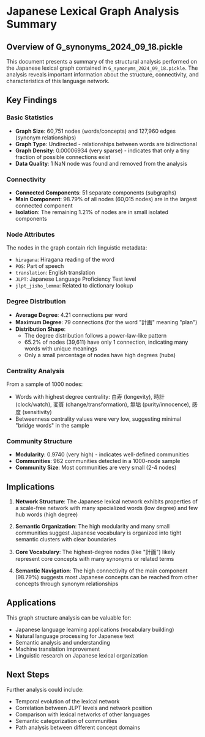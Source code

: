 # Japanese Lexical Graph Analysis Summary

## Overview of G_synonyms_2024_09_18.pickle

This document presents a summary of the structural analysis performed on the Japanese lexical graph contained in `G_synonyms_2024_09_18.pickle`. The analysis reveals important information about the structure, connectivity, and characteristics of this language network.

## Key Findings

### Basic Statistics

- **Graph Size**: 60,751 nodes (words/concepts) and 127,960 edges (synonym relationships)
- **Graph Type**: Undirected - relationships between words are bidirectional
- **Graph Density**: 0.00006934 (very sparse) - indicates that only a tiny fraction of possible connections exist
- **Data Quality**: 1 NaN node was found and removed from the analysis

### Connectivity

- **Connected Components**: 51 separate components (subgraphs)
- **Main Component**: 98.79% of all nodes (60,015 nodes) are in the largest connected component
- **Isolation**: The remaining 1.21% of nodes are in small isolated components

### Node Attributes

The nodes in the graph contain rich linguistic metadata:
- `hiragana`: Hiragana reading of the word
- `POS`: Part of speech
- `translation`: English translation
- `JLPT`: Japanese Language Proficiency Test level
- `jlpt_jisho_lemma`: Related to dictionary lookup

### Degree Distribution

- **Average Degree**: 4.21 connections per word
- **Maximum Degree**: 79 connections (for the word "計画" meaning "plan")
- **Distribution Shape**: 
  - The degree distribution follows a power-law-like pattern
  - 65.2% of nodes (39,611) have only 1 connection, indicating many words with unique meanings
  - Only a small percentage of nodes have high degrees (hubs)

### Centrality Analysis

From a sample of 1000 nodes:
- Words with highest degree centrality: 白寿 (longevity), 時計 (clock/watch), 変質 (change/transformation), 無垢 (purity/innocence), 感度 (sensitivity)
- Betweenness centrality values were very low, suggesting minimal "bridge words" in the sample

### Community Structure

- **Modularity**: 0.9740 (very high) - indicates well-defined communities
- **Communities**: 962 communities detected in a 1000-node sample
- **Community Size**: Most communities are very small (2-4 nodes)

## Implications

1. **Network Structure**: The Japanese lexical network exhibits properties of a scale-free network with many specialized words (low degree) and few hub words (high degree)

2. **Semantic Organization**: The high modularity and many small communities suggest Japanese vocabulary is organized into tight semantic clusters with clear boundaries

3. **Core Vocabulary**: The highest-degree nodes (like "計画") likely represent core concepts with many synonyms or related terms

4. **Semantic Navigation**: The high connectivity of the main component (98.79%) suggests most Japanese concepts can be reached from other concepts through synonym relationships

## Applications

This graph structure analysis can be valuable for:

- Japanese language learning applications (vocabulary building)
- Natural language processing for Japanese text
- Semantic analysis and understanding
- Machine translation improvement
- Linguistic research on Japanese lexical organization

## Next Steps

Further analysis could include:
- Temporal evolution of the lexical network
- Correlation between JLPT levels and network position
- Comparison with lexical networks of other languages
- Semantic categorization of communities
- Path analysis between different concept domains 